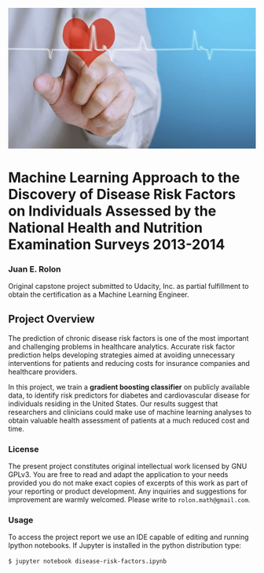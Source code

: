 
<img src="disease_risk.jpeg"
     alt="FeaturesTable"
     style="float: center; margin-center: 10px; width: 650px;" />

# Machine Learning Approach to the Discovery of Disease Risk Factors on Individuals Assessed by the National Health and Nutrition Examination Surveys 2013-2014

### Juan E. Rolon

Original capstone project submitted to Udacity, Inc. as partial fulfillment to obtain the certification as a Machine Learning Engineer. 

## Project Overview

The prediction of chronic disease risk factors is one of the most important and challenging problems in healthcare analytics. Accurate risk factor prediction helps developing strategies aimed at avoiding unnecessary interventions for patients and reducing costs for insurance companies and healthcare providers.

In this project, we train a **gradient boosting classifier** on publicly available data, to identify risk predictors for diabetes and cardiovascular disease for individuals residing in the United States. Our results suggest that researchers and clinicians could make use of machine learning analyses to obtain valuable health assessment of patients at a much reduced cost and time.

### License

The present project constitutes original intellectual work licensed by GNU GPLv3. You are free to read and adapt the application to your needs provided you do not make exact copies of excerpts of this work as part of your reporting or product development. Any inquiries and suggestions for improvement are warmly welcomed. Please write to ```rolon.math@gmail.com```. 

### Usage

To access the project report we use an IDE capable of editing and running Ipython notebooks. If Jupyter is installed in the python distribution type:   

`$ jupyter notebook disease-risk-factors.ipynb`


```python

```
